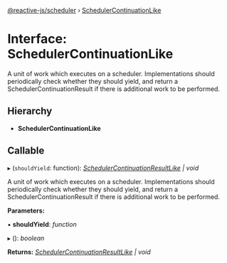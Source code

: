 [@reactive-js/scheduler](../README.md) › [SchedulerContinuationLike](schedulercontinuationlike.md)

# Interface: SchedulerContinuationLike

A unit of work which executes on a scheduler. Implementations should
periodically check whether they should yield, and return
a SchedulerContinuationResult if there is additional
work to be performed.

## Hierarchy

* **SchedulerContinuationLike**

## Callable

▸ (`shouldYield`: function): *[SchedulerContinuationResultLike](schedulercontinuationresultlike.md) | void*

A unit of work which executes on a scheduler. Implementations should
periodically check whether they should yield, and return
a SchedulerContinuationResult if there is additional
work to be performed.

**Parameters:**

▪ **shouldYield**: *function*

▸ (): *boolean*

**Returns:** *[SchedulerContinuationResultLike](schedulercontinuationresultlike.md) | void*
